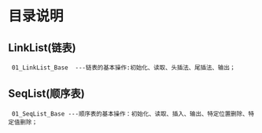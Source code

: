 # 目录说明
  ## LinkList(链表)
     01_LinkList_Base  ---链表的基本操作:初始化、读取、头插法、尾插法、输出；
  ## SeqList(顺序表)
     01_SeqList_Base ---顺序表的基本操作：初始化、读取、插入、输出、特定位置删除、特定值删除；